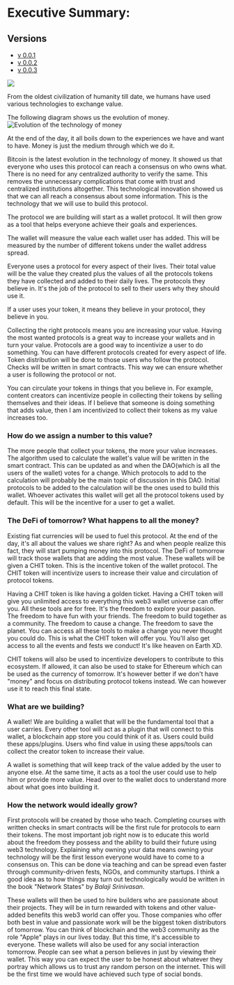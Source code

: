 # Executive Summary:

## Versions
* [v 0.0.1](https://github.com/AireshBhat/TransferOfValue/blob/main/Versions/v0.0.1.md)
* [v 0.0.2](https://github.com/AireshBhat/TransferOfValue/blob/main/Versions/v0.0.2.md)
* [v 0.0.3](https://github.com/AireshBhat/TransferOfValue/blob/main/Versions/v0.0.3.md)

![](https://badgen.net/badge/Version/v0.0.3/green)

From the oldest civilization of humanity till date, we humans have used various technologies to exchange value.

The following diagram shows us the evolution of money.
![Evolution of the technology of money](https://github.com/AireshBhat/TransferOfValue/blob/main/assets/TransferOfValue.png)

At the end of the day, it all boils down to the experiences we have and want to have. Money is just the medium through which we do it.

Bitcoin is the latest evolution in the technology of money. It showed us that everyone who uses this protocol can reach a consensus on who owns what. There is no need for any centralized authority to verify the same. This removes the unnecessary complications that come with trust and centralized institutions altogether. This technological innovation showed us that we can all reach a consensus about some information. This is the technology that we will use to build this protocol.

The protocol we are building will start as a wallet protocol. It will then grow as a tool that helps everyone achieve their goals and experiences.

The wallet will measure the value each wallet user has added. This will be measured by the number of different tokens under the wallet address spread.

Everyone uses a protocol for every aspect of their lives. Their total value will be the value they created plus the values of all the protocols tokens they have collected and added to their daily lives. The protocols they believe in. It's the job of the protocol to sell to their users why they should use it.

If a user uses your token, it means they believe in your protocol, they believe in you.

Collecting the right protocols means you are increasing your value. Having the most wanted protocols is a great way to increase your wallets and in turn your value. Protocols are a good way to incentivize a user to do something. You can have different protocols created for every aspect of life. Token distribution will be done to those users who follow the protocol. Checks will be written in smart contracts. This way we can ensure whether a user is following the protocol or not.

You can circulate your tokens in things that you believe in. For example, content creators can incentivize people in collecting their tokens by selling themselves and their ideas. If I believe that someone is doing something that adds value, then I am incentivized to collect their tokens as my value increases too.

### How do we assign a number to this value?
The more people that collect your tokens, the more your value increases. The algorithm used to calculate the wallet's value will be written in the smart contract. This can be updated as and when the DAO(which is all the users of the wallet) votes for a change. Which protocols to add to the calculation will probably be the main topic of discussion in this DAO. Initial protocols to be added to the calculation will be the ones used to build this wallet. Whoever activates this wallet will get all the protocol tokens used by default. This will be the incentive for a user to get a wallet.

### The DeFi of tomorrow? What happens to all the money?
Existing fiat currencies will be used to fuel this protocol. At the end of the day, it's all about the values we share right? As and when people realize this fact, they will start pumping money into this protocol. The DeFi of tomorrow will track those wallets that are adding the most value. These wallets will be given a CHIT token. This is the incentive token of the wallet protocol. The CHIT token will incentivize users to increase their value and circulation of protocol tokens. 

Having a CHIT token is like having a golden ticket. Having a CHIT token will give you unlimited access to everything this web3 wallet universe can offer you. All these tools are for free. It's the freedom to explore your passion. The freedom to have fun with your friends. The freedom to build together as a community. The freedom to cause a change. The freedom to save the planet. You can access all these tools to make a change you never thought you could do. This is what the CHIT token will offer you. You'll also get access to all the events and fests we conduct! It's like heaven on Earth XD.

CHIT tokens will also be used to incentivize developers to contribute to this ecosystem. If allowed, it can also be used to stake for Ethereum which can be used as the currency of tomorrow. It's however better if we don't have "money" and focus on distributing protocol tokens instead. We can however use it to reach this final state.

### What are we building?
A wallet! We are building a wallet that will be the fundamental tool that a user carries. Every other tool will act as a plugin that will connect to this wallet, a blockchain app store you could think of it as. Users could build these apps/plugins. Users who find value in using these apps/tools can collect the creator token to increase their value.

A wallet is something that will keep track of the value added by the user to anyone else. At the same time, it acts as a tool the user could use to help him or provide more value. Head over to the wallet docs to understand more about what goes into building it.

### How the network would ideally grow?
First protocols will be created by those who teach. Completing courses with written checks in smart contracts will be the first rule for protocols to earn their tokens. The most important job right now is to educate this world about the freedom they possess and the ability to build their future using web3 technology. Explaining why owning your data means owning your technology will be the first lesson everyone would have to come to a consensus on. This can be done via teaching and can be spread even faster through community-driven fests, NGOs, and community startups. I think a good idea as to how things may turn out technologically would be written in the book "Network States" by *Balaji Srinivasan*.

These wallets will then be used to hire builders who are passionate about their projects. They will be in turn rewarded with tokens and other value-added benefits this web3 world can offer you. Those companies who offer both best in value and passionate work will be the biggest token distributors of tomorrow. You can think of blockchain and the web3 community as the role "Apple" plays in our lives today. But this time, it's accessible to everyone. These wallets will also be used for any social interaction tomorrow. People can see what a person believes in just by viewing their wallet. This way you can expect the user to be honest about whatever they portray which allows us to trust any random person on the internet. This will be the first time we would have achieved such type of social bonds.

